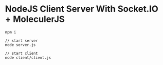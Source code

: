 # NodeJS Client Server With Socket.IO + MoleculerJS

```
npm i

// start server
node server.js

// start client
node client/client.js
```